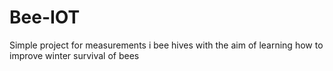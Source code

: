 # Bee-IOT
Simple project for measurements i bee hives with the aim of learning how to improve winter survival of bees
